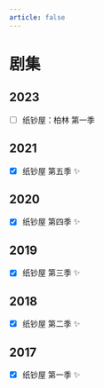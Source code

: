 ```yaml
---
article: false
---
```


# 剧集

## 2023

- [ ] 纸钞屋：柏林 第一季

## 2021

- [x] 纸钞屋 第五季 ✨

## 2020

- [x] 纸钞屋 第四季 ✨

## 2019

- [x] 纸钞屋 第三季 ✨

## 2018

- [x] 纸钞屋 第二季 ✨

## 2017

- [x] 纸钞屋 第一季 ✨